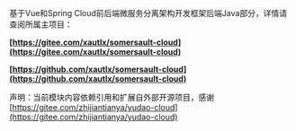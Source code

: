 基于Vue和Spring Cloud前后端微服务分离架构开发框架后端Java部分，详情请查阅所属主项目： 

**[https://gitee.com/xautlx/somersault-cloud](https://gitee.com/xautlx/somersault-cloud)**

**[https://github.com/xautlx/somersault-cloud](https://github.com/xautlx/somersault-cloud)**

声明：当前模块内容依赖引用和扩展自外部开源项目，感谢 [https://gitee.com/zhijiantianya/yudao-cloud](https://gitee.com/zhijiantianya/yudao-cloud)



